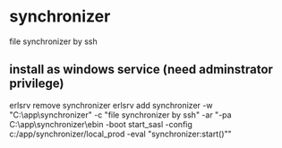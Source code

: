 synchronizer
============

file synchronizer by ssh

## install as windows service (need adminstrator privilege)
erlsrv remove synchronizer
erlsrv add synchronizer -w "C:\app\synchronizer" -c "file synchronizer by ssh" -ar "-pa C:\app\synchronizer\ebin -boot start_sasl -config c:/app/synchronizer/local_prod -eval \"synchronizer:start()\""
